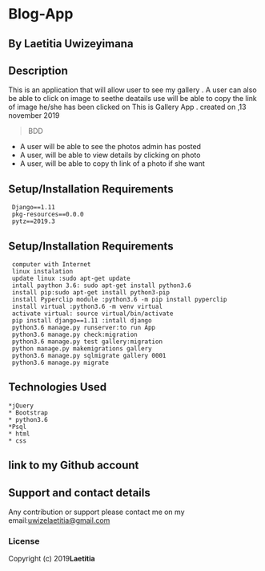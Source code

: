 
# Blog-App


## By Laetitia  Uwizeyimana

## Description
This is an application that will allow user to see my gallery  . A user can also be able to click on image to seethe deatails  use will be able to copy the link of image he/she has been clicked on
This is Gallery App .   created on ,13 november 2019

>BDD

  * A user will be able to see the photos admin has posted
  * A user, will be able   to view details by clicking on photo
  * A user,  will be able to copy th link of a photo if she want
  
## Setup/Installation Requirements
     Django==1.11
     pkg-resources==0.0.0
     pytz==2019.3


## Setup/Installation Requirements
     computer with Internet
     linux instalation 
     update linux :sudo apt-get update
     intall paython 3.6: sudo apt-get install python3.6
     install pip:sudo apt-get install python3-pip 
     install Pyperclip module :python3.6 -m pip install pyperclip
     install virtual :python3.6 -m venv virtual
     activate virtual: source virtual/bin/activate
     pip install django==1.11 :intall django
     python3.6 manage.py runserver:to run App
     python3.6 manage.py check:migration
     python3.6 manage.py test gallery:migration
     python manage.py makemigrations gallery
     python3.6 manage.py sqlmigrate gallery 0001
     python3.6 manage.py migrate

 ## Technologies Used

    *jQuery
    * Bootstrap
    * python3.6
    *Psql
    * html
    * css 
## link to my Github account


## Support and contact details
Any contribution or support please contact me on my email:uwizelaetitia@gmail.com
### License

Copyright (c) 2019**Laetitia**
